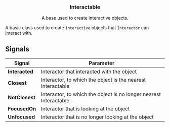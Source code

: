 <div align="center">
	<h3>Interactable</h3>
	<p />
	<p>A base used to create interactive objects.</p>
</div>

A basic class used to create `interactive` objects that `Interactor` can interact with.

## Signals

| Signal         | Parameter                                                         |
| -------------- | ----------------------------------------------------------------- |
| **Interacted** | Interactor that interacted with the object                        |
| **Closest**    | Interactor, to which the object is the nearest Interactable       |
| **NotClosest** | Interactor, to which the object is no longer nearest Interactable |
| **FocusedOn**  | Interactor that is looking at the object                          |
| **Unfocused**  | Interactor that is no longer looking at the object                |
